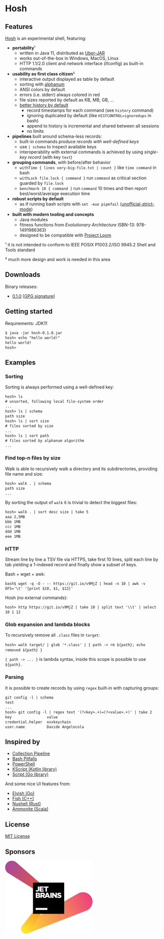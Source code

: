 # Hosh

## Features

[Hosh](https://github.com/hosh-shell/hosh) is an experimental shell, featuring:

- **portability**¹
    - written in Java 11, distributed as [Uber-JAR](https://imagej.net/Uber-JAR)
    - works out-of-the-box in Windows, MacOS, Linux
    - HTTP 1.1/2.0 client and network interface (ifconfig) as built-in commands
- **usability as first class citizen**²
    - interactive output displayed as table by default
    - sorting with [alphanum](http://davekoelle.com/alphanum.html)
    - ANSI colors by default
    - errors (i.e. stderr) always colored in red
    - file sizes reported by default as KB, MB, GB, ...
    - [better history by default](https://sanctum.geek.nz/arabesque/better-bash-history/)
       - record timestamps for each command (see `history` command)
       - ignoring duplicated by default (like `HISTCONTROL=ignoredups` in bash)
       - append to history is incremental and shared between all sessions
       - no limits
- **pipelines** built around schema-less records:
    - built-in commands produce *records with well-defined keys*
    - use `| schema` to inspect available keys
    - interoperability with external commands is achieved by using *single-key record* (with key `text`)
- **grouping commands**, with before/after behavior
    - `withTime { lines very-big-file.txt | count }` like `time command` in bash
    - `withLock file.lock { command }` run `command` as critical section guarded by `file.lock`
    - `benchmark 10 { command }` run `command` 10 times and then report best/worst/average execution time
- **robust scripts by default**
    - as if running bash scripts with `set -euo pipefail` ([unofficial-strict-mode](http://redsymbol.net/articles/unofficial-bash-strict-mode/))
- **built with modern tooling and concepts**
    - Java modules
    - fitness functions from *Evolutionary Architecture* ISBN-13: 978-1491986363)
    - designed to be compatible with [Project Loom](https://wiki.openjdk.java.net/display/loom/Main)

¹ it is not intended to conform to IEEE POSIX P1003.2/ISO 9945.2 Shell and Tools standard

² much more design and work is needed in this area

## Downloads

Binary releases:
 - [0.1.0](https://github.com/hosh-shell/hosh/releases/download/v0.1.0/hosh-0.1.0.jar) \[[GPG signature](https://github.com/hosh-shell/hosh/releases/download/v0.1.0/hosh-0.1.0.jar.asc)\]

## Getting started

Requirements: JDK11

```
$ java -jar hosh-0.1.0.jar
hosh> echo "hello world!"
hello world!
hosh>
```

## Examples

### Sorting

Sorting is always performed using a well-defined key:
```
hosh> ls
# unsorted, following local file-system order
...
hosh> ls | schema
path size
hosh> ls | sort size
# files sorted by size
...
hosh> ls | sort path
# files sorted by alphanum algorithm
...
```

### Find top-n files by size

Walk is able to recursively walk a directory and its subdirectories, providing
file name and size:
```
hosh> walk . | schema
path size
...
```

By sorting the output of `walk` it is trivial to detect the biggest files:
```
hosh> walk . | sort desc size | take 5
aaa 2,5MB
bbb 1MB
ccc 1MB
ddd 1MB
eee 1MB
```


### HTTP

Stream line by line a TSV file via HTTPS, take first 10 lines, split each line by tab yielding a 1-indexed record and finally show a subset of keys.

Bash + wget + awk:

```
bash$ wget -q -O - -- https://git.io/v9MjZ | head -n 10 | awk -v OFS='\t' '{print $10, $1, $12}'
```

Hosh (no external commands):

```
hosh> http https://git.io/v9MjZ | take 10 | split text '\\t' | select 10 1 12
```

### Glob expansion and lambda blocks

To recursively remove all `.class` files in `target`:

`hosh> walk target/ | glob '*.class' | { path -> rm ${path}; echo removed ${path} }`

`{ path -> ... }` is lambda syntax, inside this scope is possible to use `${path}`.

### Parsing

It is possible to create records by using `regex` built-in with capturing groups:

```
git config -l | schema
text
...
hosh> git config -l | regex text '(?<key>.+)=(?<value>.+)' | take 2
key                value
credential.helper  osxkeychain
user.name          Davide Angelocola
```

## Inspired by

- [Collection Pipeline](https://www.martinfowler.com/articles/collection-pipeline/)
- [Bash Pitfalls](https://mywiki.wooledge.org/BashPitfalls)
- [PowerShell](https://docs.microsoft.com/en-us/powershell/)
- [KScript (Kotlin library)](https://github.com/holgerbrandl/kscript)
- [Script (Go library)](https://github.com/bitfield/script)

And some nice UI features from:
- [Elvish (Go)](https://elv.sh)
- [Fish (C++)](https://fishshell.com)
- [Nushell (Rust)](https://github.com/nushell/nushell)
- [Ammonite (Scala)](https://ammonite.io)

## License

[MIT License](LICENSE.md)

## Sponsors

[![JetBrains](https://raw.githubusercontent.com/JetBrains/logos/master/web/jetbrains/jetbrains-variant-2.svg)](https://www.jetbrains.com/?from=hosh)


